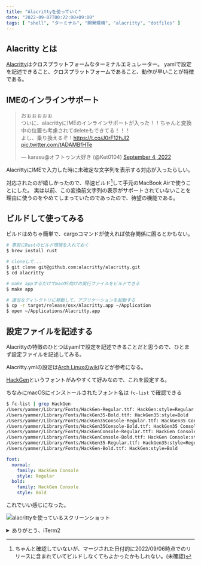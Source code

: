 ```yaml
---
title: "Alacrittyを使っていく"
date: "2022-09-07T00:22:00+09:00"
tags: [ "shell", "ターミナル", "開発環境", "alacritty", "dotfiles" ]
---
```


## Alacritty とは

[Alacritty](https://alacritty.org)はクロスプラットフォームなターミナルエミュレーター。
yamlで設定を記述できること、クロスプラットフォームであること、動作が早いことが特徴である。

## IMEのインラインサポート

<blockquote class="twitter-tweet"><p lang="ja" dir="ltr">おぉぉぉぉぉ<br>ついに、alacrittyにIMEのインラインサポートが入った！！ちゃんと変換中の位置も考慮されてdeleteもできてる！！！<br>よし、乗り換えるぞ！<a href="https://t.co/J0rF12hJl2">https://t.co/J0rF12hJl2</a> <a href="https://t.co/tADAMBfHTe">pic.twitter.com/tADAMBfHTe</a></p>&mdash; karasu@オフトゥン大好き (@Ket0104) <a href="https://twitter.com/Ket0104/status/1566430771702665216?ref_src=twsrc%5Etfw">September 4, 2022</a></blockquote> <script async src="https://platform.twitter.com/widgets.js" charset="utf-8"></script>

AlacrittyにIMEで入力した時に未確定な文字列を表示する対応が入ったらしい。

対応されたのが嬉しかったので、早速ビルド[^1]して手元のMacBook Airで使うことにした。
実は以前、この変換前文字列の表示がサポートされていないことを理由に使うのをやめてしまっていたのであったので、待望の機能である。

## ビルドして使ってみる

ビルドはめちゃ簡単で、cargoコマンドが使えれば依存関係に困るとかもない。

```sh
# 事前にRustのビルド環境を入れておく
$ brew install rust

# cloneして...
$ git clone git@github.com:alacritty/alacritty.git
$ cd alacritty

# make appするだけでmacOS向けの実行ファイルをビルドできる
$ make app

# 適当なディレクトリに移動して、アプリケーションを起動する
$ cp -r target/release/osx/Alacritty.app ~/Application
$ open ~/Applications/Alacritty.app
```

## 設定ファイルを記述する

Alacrittyの特徴のひとつはyamlで設定を記述できることだと思うので、ひとまず設定ファイルを記述してみる。

Alacritty.ymlの設定は[Arch Linuxのwiki](https://wiki.archlinux.jp/index.php/Alacritty)などが参考になる。

[HackGen](https://github.com/yuru7/HackGen)というフォントがみやすくて好みなので、これを設定する。

ちなみにmacOSにインストールされたフォント名は `fc-list` で確認できる

```sh
$ fc-list | grep HackGen
/Users/yammer/Library/Fonts/HackGen-Regular.ttf: HackGen:style=Regular
/Users/yammer/Library/Fonts/HackGen35-Bold.ttf: HackGen35:style=Bold
/Users/yammer/Library/Fonts/HackGen35Console-Regular.ttf: HackGen35 Console:style=Regular
/Users/yammer/Library/Fonts/HackGen35Console-Bold.ttf: HackGen35 Console:style=Bold
/Users/yammer/Library/Fonts/HackGenConsole-Regular.ttf: HackGen Console:style=Regular
/Users/yammer/Library/Fonts/HackGenConsole-Bold.ttf: HackGen Console:style=Bold
/Users/yammer/Library/Fonts/HackGen35-Regular.ttf: HackGen35:style=Regular
/Users/yammer/Library/Fonts/HackGen-Bold.ttf: HackGen:style=Bold
```

```alacritty.yml
font:
  normal:
    family: HackGen Console
    style: Regular
  bold:
    family: HackGen Console
    style: Bold
```

これでいい感じになった。

![alacrittyを使っているスクリーンショット](https://blob.yammer.jp/alacritty.png)

<details>
<summary>
ありがとう、iTerm2
</summary>

```
$ brew uninstall --cask iterm2
==> Uninstalling Cask iterm2
==> Backing App 'iTerm.app' up to '/opt/homebrew/Caskroom/iterm2/3.4.10/iTerm.app'
==> Removing App '/Applications/iTerm.app'
==> Purging files for version 3.4.10 of Cask iterm2
```

</details>

[^1]: ちゃんと確認していないが、マージされた日付的に2022/09/06時点でのリリースに含まれていてビルドしなくてもよかったかもしれない。(未確認)
